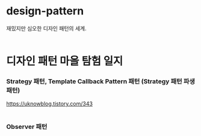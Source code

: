 # design-pattern

재밌지만 심오한 디자인 패턴의 세계.
<br>
<br>

# 디자인 패턴 마을 탐험 일지

### Strategy 패턴, Template Callback Pattern 패턴 (Strategy 패턴 파생 패턴) <br>
https://uknowblog.tistory.com/343
<br><br>

### Observer 패턴 <br><br>
